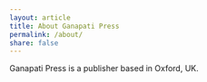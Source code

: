 ```yaml
---
layout: article
title: About Ganapati Press
permalink: /about/
share: false
---
```



Ganapati Press is a publisher based in Oxford, UK.



